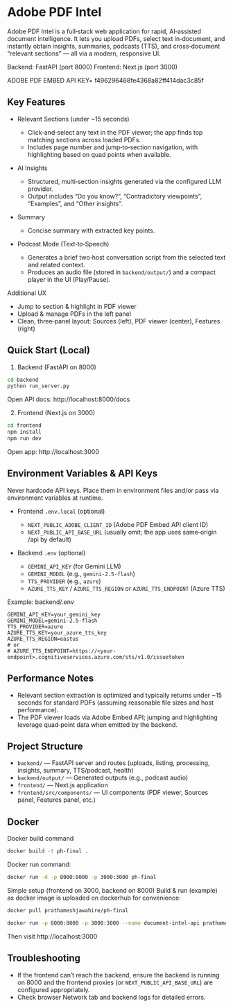 # Adobe PDF Intel

Adobe PDF Intel is a full‑stack web application for rapid, AI‑assisted document intelligence. It lets you upload PDFs, select text in‑document, and instantly obtain insights, summaries, podcasts (TTS), and cross‑document “relevant sections” — all via a modern, responsive UI.

Backend: FastAPI (port 8000)
Frontend: Next.js (port 3000)

ADOBE PDF EMBED API KEY= f496296468fe4368a82ff414dac3c85f
## Key Features

- Relevant Sections (under ~15 seconds)
  - Click‑and‑select any text in the PDF viewer; the app finds top matching sections across loaded PDFs.
  - Includes page number and jump‑to‑section navigation, with highlighting based on quad points when available.

- AI Insights
  - Structured, multi‑section insights generated via the configured LLM provider.
  - Output includes “Do you know?”, “Contradictory viewpoints”, “Examples”, and “Other insights”.

- Summary
  - Concise summary with extracted key points.

- Podcast Mode (Text‑to‑Speech)
  - Generates a brief two‑host conversation script from the selected text and related context.
  - Produces an audio file (stored in `backend/output/`) and a compact player in the UI (Play/Pause).

Additional UX
- Jump to section & highlight in PDF viewer
- Upload & manage PDFs in the left panel
- Clean, three‑panel layout: Sources (left), PDF viewer (center), Features (right)

## Quick Start (Local)

1) Backend (FastAPI on 8000)
```bash
cd backend
python run_server.py
```
Open API docs: http://localhost:8000/docs

2) Frontend (Next.js on 3000)
```bash
cd frontend
npm install
npm run dev
```
Open app: http://localhost:3000

## Environment Variables & API Keys

Never hardcode API keys. Place them in environment files and/or pass via environment variables at runtime.

- Frontend `.env.local` (optional)
  - `NEXT_PUBLIC_ADOBE_CLIENT_ID` (Adobe PDF Embed API client ID)
  - `NEXT_PUBLIC_API_BASE_URL` (usually omit; the app uses same‑origin /api by default)

- Backend `.env` (optional)
  - `GEMINI_API_KEY` (for Gemini LLM)
  - `GEMINI_MODEL` (e.g., `gemini-2.5-flash`)
  - `TTS_PROVIDER` (e.g., `azure`)
  - `AZURE_TTS_KEY` / `AZURE_TTS_REGION` or `AZURE_TTS_ENDPOINT` (Azure TTS)

Example: backend/.env
```
GEMINI_API_KEY=your_gemini_key
GEMINI_MODEL=gemini-2.5-flash
TTS_PROVIDER=azure
AZURE_TTS_KEY=your_azure_tts_key
AZURE_TTS_REGION=eastus
# or
# AZURE_TTS_ENDPOINT=https://<your-endpoint>.cognitiveservices.azure.com/sts/v1.0/issuetoken
```

## Performance Notes

- Relevant section extraction is optimized and typically returns under ~15 seconds for standard PDFs (assuming reasonable file sizes and host performance).
- The PDF viewer loads via Adobe Embed API; jumping and highlighting leverage quad‑point data when emitted by the backend.

## Project Structure

- `backend/` — FastAPI server and routes (uploads, listing, processing, insights, summary, TTS/podcast, health)
- `backend/output/` — Generated outputs (e.g., podcast audio)
- `frontend/` — Next.js application
- `frontend/src/components/` — UI components (PDF viewer, Sources panel, Features panel, etc.)

## Docker
Docker build command
```bash
docker build -t ph-final .
```
Docker run command:
```bash
docker run -d -p 8000:8000 -p 3000:3000 ph-final

```

Simple setup (frontend on 3000, backend on 8000) 
Build & run (example) as docker image is uploaded on dockerhub for convenience:
```bash
docker pull prathameshjawahire/ph-final

```
```bash
docker run -p 8000:8000 -p 3000:3000 --name document-intel-api prathameshjawahire/ph-final


```
Then visit http://localhost:3000

## Troubleshooting

- If the frontend can’t reach the backend, ensure the backend is running on 8000 and the frontend proxies (or `NEXT_PUBLIC_API_BASE_URL`) are configured appropriately.
- Check browser Network tab and backend logs for detailed errors.

